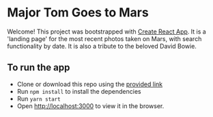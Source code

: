 # Major Tom Goes to Mars

Welcome! This project was bootstrapped with [Create React App](https://github.com/facebook/create-react-app). It is a 'landing page' for the most recent photos taken on Mars, with search functionality by date. It is also a tribute to the beloved David Bowie.

## To run the app
- Clone or download this repo using the [provided link](https://github.com/makmandy/rover-cam.git)
- Run `npm install` to install the dependencies
- Run `yarn start`
- Open [http://localhost:3000](http://localhost:3000) to view it in the browser.
